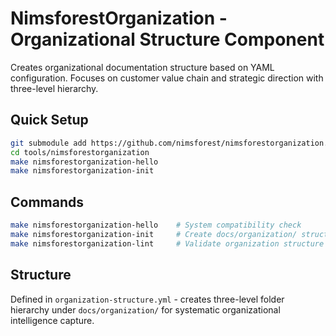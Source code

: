 # NimsforestOrganization - Organizational Structure Component

Creates organizational documentation structure based on YAML configuration. Focuses on customer value chain and strategic direction with three-level hierarchy.

## Quick Setup

```bash
git submodule add https://github.com/nimsforest/nimsforestorganization.git tools/nimsforestorganization
cd tools/nimsforestorganization
make nimsforestorganization-hello
make nimsforestorganization-init
```

## Commands

```bash
make nimsforestorganization-hello    # System compatibility check
make nimsforestorganization-init     # Create docs/organization/ structure from YAML
make nimsforestorganization-lint     # Validate organization structure
```

## Structure

Defined in `organization-structure.yml` - creates three-level folder hierarchy under `docs/organization/` for systematic organizational intelligence capture.